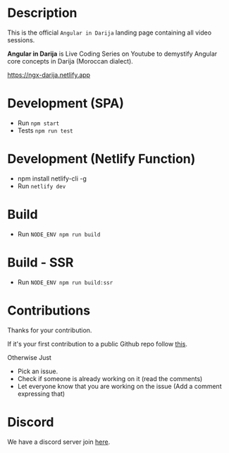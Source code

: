 # Description

This is the official `Angular in Darija` landing page containing all video sessions.

**Angular in Darija** is Live Coding Series on Youtube to demystify Angular core concepts in Darija (Moroccan dialect).

https://ngx-darija.netlify.app

# Development (SPA)

- Run `npm start` 
- Tests `npm run test`  

# Development (Netlify Function)

- npm install netlify-cli -g
- Run `netlify dev` 


# Build

- Run `NODE_ENV npm run build` 


# Build - SSR

- Run `NODE_ENV npm run build:ssr` 

# Contributions

Thanks for your contribution.

If it's your first contribution to a public Github repo follow [this](https://github.com/firstcontributions/first-contributions).

Otherwise Just
- Pick an issue.
- Check if someone is already working on it (read the comments)
- Let everyone know that you are working on the issue (Add a comment expressing that)

# Discord

We have a discord server join [here](https://bit.ly/ngDiscord).
